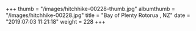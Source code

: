 +++
thumb = "/images/hitchhike-00228-thumb.jpg"
albumthumb = "/images/hitchhike-00228.jpg"
title = "Bay of Plenty Rotorua , NZ"
date = "2019:07:03 11:21:18"
weight = 228
+++
